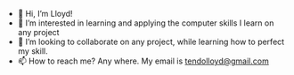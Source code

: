 - 👋 Hi, I’m Lloyd!
- 👀 I’m interested in learning and applying the computer skills I learn on any project
- 💞️ I’m looking to collaborate on any project, while learning how to perfect my skill. 
- 📫 How to reach me? Any where. My email is tendolloyd@gmail.com

<!---
TopAspirer/TopAspirer is a ✨ special ✨ repository because its `README.md` (this file) appears on your GitHub profile.
You can click the Preview link to take a look at your changes.
--->
